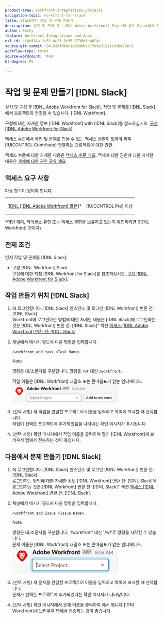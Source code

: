 ```yaml
---
product-area: workfront-integrations;projects
navigation-topic: workfront-for-slack
title: Slack에서 작업 및 문제 만들기
description: 설치 및 구성 후 [!DNL Adobe Workfront] Slack의 경우 Slack에서 작업 및 문제를 만들고 Workfront의 프로젝트에 연결할 수 있습니다.
author: Becky
feature: Workfront Integrations and Apps
exl-id: cf4a514a-fe69-4c2f-8e35-5738dfaab24e
source-git-commit: 04782dfdb8c1ed24bb9c7399a01511c0cbd2dec3
workflow-type: tm+mt
source-wordcount: '440'
ht-degree: 0%

---
```


# 작업 및 문제 만들기 [!DNL Slack]

설치 및 구성 후 [!DNL Adobe Workfront for Slack], 작업 및 문제를 [!DNL Slack] 에서 프로젝트와 연결할 수 있습니다. [!DNL Workfront].

구성에 대한 자세한 정보 [!DNL Workfront] with [!DNL Slack]를 참조하십시오. [구성 [!DNL Adobe Workfront for Slack]](../../workfront-integrations-and-apps/using-workfront-with-slack/configure-workfront-for-slack.md).

액세스 수준에서 작업 및 문제를 만들 수 있는 액세스 권한이 있어야 하며 [!UICONTROL Contribute] 연결하는 프로젝트에 대한 권한.

액세스 수준에 대한 자세한 내용은 [액세스 수준 개요](../../administration-and-setup/add-users/access-levels-and-object-permissions/access-levels-overview.md). 객체에 대한 권한에 대한 자세한 내용은 [개체에 대한 권한 공유 개요](../../workfront-basics/grant-and-request-access-to-objects/sharing-permissions-on-objects-overview.md).

## 액세스 요구 사항

다음 항목이 있어야 합니다.

<table style="table-layout:auto"> 
 <col> 
 </col> 
 <col> 
 </col> 
 <tbody> 
  <tr> 
   <td role="rowheader"><a href="https://www.workfront.com/plans" target="_blank">[!DNL [!DNL Adobe Workfront] 플랜]</a>*</td> 
   <td> <p>[!UICONTROL Pro] 이상</p> </td> 
  </tr> 
 </tbody> 
</table>

&#42;어떤 계획, 라이센스 유형 또는 액세스 권한을 보유하고 있는지 확인하려면 [!DNL Workfront] 관리자\

## 전제 조건

먼저 작업 및 문제를 [!DNL Slack]:

* 구성 [!DNL Workfront] Slack\
   구성에 대한 지침 [!DNL Workfront for Slack]를 참조하십시오. [구성 [!DNL Adobe Workfront for Slack]](../../workfront-integrations-and-apps/using-workfront-with-slack/configure-workfront-for-slack.md).

## 작업 만들기 위치 [!DNL Slack]

1. 에 로그인합니다. [!DNL Slack] 인스턴스 및 로그인 [!DNL Workfront] 변환 전: [!DNL Slack].\
   Workfront에 로그인하는 방법에 대한 자세한 내용은 [!DNL Slack]에 로그인하는 것은 [!DNL Workfront] 변환 전: [!DNL Slack]&quot; 섹션 [액세스 [!DNL Adobe Workfront] 변환 전: [!DNL Slack]](../../workfront-integrations-and-apps/using-workfront-with-slack/access-workfront-from-slack.md).

1. 채널에서 메시지 필드에 다음 명령을 입력합니다.

   `/workfront add task <Task Name>`

   >[!NOTE]
   >
   >명령은 대/소문자를 구분합니다. 명령을 `/wf` 대신 `/workfront`.
   >  
   >작업 이름은 [!DNL Workfront] 대괄호 또는 큰따옴표가 없는 인터페이스.\
   >![add_task_to_project.png](assets/add-task-to-project-350x63.png)

1. (선택 사항) 새 작업을 연결할 프로젝트의 이름을 입력하고 목록에 표시할 때 선택합니다.\
   작업이 선택한 프로젝트에 추가되었음을 나타내는 확인 메시지가 표시됩니다.
1. (선택 사항) 확인 메시지에서 작업 이름을 클릭하여 열기 [!DNL Workfront]새 브라우저 탭에서 전송하는 것이 좋습니다.

## 다음에서 문제 만들기 [!DNL Slack]

1. 에 로그인합니다. [!DNL Slack] 인스턴스 및 로그인 [!DNL Workfront] 변환 전: [!DNL Slack].\
   로그인하는 방법에 대한 자세한 정보 [!DNL Workfront] 변환 전: [!DNL Slack]에 로그인하는 것은 [!DNL Workfront] 변환 전: [!DNL Slack]&quot; 섹션 [액세스 [!DNL Adobe Workfront] 변환 전: [!DNL Slack]](../../workfront-integrations-and-apps/using-workfront-with-slack/access-workfront-from-slack.md).

1. 채널에서 메시지 필드에 다음 명령을 입력합니다.

   `/workfront add issue <Issue Name>`

   >[!NOTE]
   >
   >명령은 대/소문자를 구분합니다. &#39;/workfront&#39; 대신 &#39;/wf&#39;로 명령을 시작할 수 있습니다. \
   >문제 이름은 [!DNL Workfront] 대괄호 또는 큰따옴표가 없는 인터페이스.\
   >![slack_add_issue_to_project.png](assets/slack-add-issue-to-project-350x88.png)

1. (선택 사항) 새 문제를 연결할 프로젝트의 이름을 입력하고 목록에 표시할 때 선택합니다.\
   문제가 선택한 프로젝트에 추가되었다는 확인 메시지가 나타납니다.
1. (선택 사항) 확인 메시지에서 문제 이름을 클릭하여 에서 엽니다 [!DNL Workfront]새 브라우저 탭에서 전송하는 것이 좋습니다.

